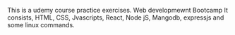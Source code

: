 This is a udemy course practice exercises.
Web developmewnt Bootcamp 
It consists, HTML, CSS, Jvascripts, React, Node jS, Mangodb, expressjs and some linux commands.
